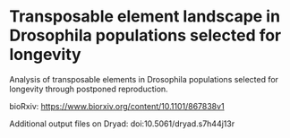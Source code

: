 # Transposable element landscape in Drosophila populations selected for longevity
Analysis of transposable elements in Drosophila populations selected for longevity through postponed reproduction.

bioRxiv:
https://www.biorxiv.org/content/10.1101/867838v1

Additional output files on Dryad: doi:10.5061/dryad.s7h44j13r
